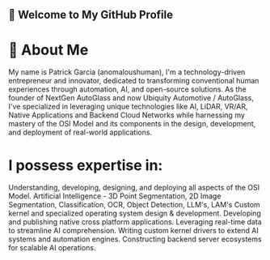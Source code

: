 ## 👋 Welcome to My GitHub Profile

# 🚀 About Me

My name is Patrick Garcia (anomaloushuman), I'm a technology-driven entrepreneur and innovator, dedicated to transforming conventional human experiences through automation, AI, and open-source solutions. As the founder of NextGen AutoGlass and now Ubiquity Automotive / AutoGlass, I've specialized in leveraging unique technologies like AI, LiDAR, VR/AR, Native Applications and Backend Cloud Networks while harnessing my mastery of the OSI Model and its components in the design, development, and deployment of real-world applications.

# I possess expertise in:
Understanding, developing, designing, and deploying all aspects of the OSI Model.
Artificial Intelligence - 3D Point Segmentation, 2D Image Segmentation, Classification, OCR, Object Detection, LLM's, LAM's
Custom kernel and specialized operating system design & development.
Developing and publishing native cross platform applications.
Leveraging real-time data to streamline AI comprehension.
Writing custom kernel drivers to extend AI systems and automation engines.
Constructing backend server ecosystems for scalable AI operations.
<!--
## 🔥 Key Projects & Innovations

# 🔹 Xymbi Corporation
Xymbi Corporation was a Houston-based startup focused on revolutionizing daily technology use. I developed an operating system called xyOS, which enabled users to run native Windows and Mac OS applications on the same system. While out seeking investment at the NextGen Summit in Austin TX I fell victim to an attack which was premeditated. I came home to my system completely wiped and unbootable, years of dedication was wiped from my existence purposefully at the same time our website was hacked and taken offline. 
With an orchestrated hack such as one accomplished against me, I felt utterly defeated and gave up on the pursuit of a multi-dimensional Operating System that included translation layers for different operating systems and a hardware, a feat that took years to accomplish. To have internal and external systems disks completely wiped and a breach of that catastrophe led to the immediate halt on further development.

# 🔹 NextGen AutoGlass
Disrupted the automotive glass industry with AI-driven service automation in the glass replacement industry. Providing service 24/7/365 on over 10K vehicles throughout the State of Texas for Hertz Rent-A-Car in 2020-2021 generating over 2.7M in revenue over its inagural 12 months of service existence. 

# 🔹 TesseractOS
A custom-built Unix, non-POSIX compliant OS for real-time AI-driven automation.
Powers NextGen Services, integrating OCR, Object Detection, and AI-based automation.
TesseractOS: A decentralized AI bot capable of orchestrating system tasks via OpenStack kernel modifications.

# 🔹 Heimdall LLM
A custom LLM trained on 300,000+ vehicle parts and specifications.
Enhances accuracy in automotive part identification, reducing human error in procurement.

# 🔹 Patent-Pending LiDAR & Camera System
Fully automates vehicle identification, damage assessment, part ID, and service procurement.
Integrates OBD-II coding for ADAS recalibration.
Cloud-connected via satellite/cellular, powered by solar and battery tech.


## 🌍 Open-Source & AI Alignment
I believe in aligning technology with humanity for the better. My work with TesseractOS, RealmOS, and AI-driven automation is aimed at reducing inefficiencies and driving innovation in various industries.

## 📫 Connect With Me
🚀 LinkedIn: [linkedin.com/in/patrick-garcia](https://www.linkedin.com/in/anomaloushuman/)
🌐 Website: ubiquityglass.com
📧 Email: patrick@ubiquityglass.com
💡 Always pushing boundaries. Let's build the future, one innovation at a time.


<!--
**anomaloushuman/anomaloushuman** is a ✨ _special_ ✨ repository because its `README.md` (this file) appears on your GitHub profile.

Here are some ideas to get you started:

- 🔭 I’m currently working on ...
- 🌱 I’m currently learning ...
- 👯 I’m looking to collaborate on ...
- 🤔 I’m looking for help with ...
- 💬 Ask me about ...
- 📫 How to reach me: ...
- 😄 Pronouns: ...
- ⚡ Fun fact: ...
-->
